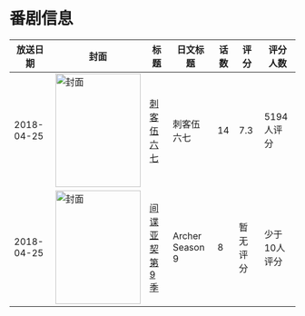 # 番剧信息

|放送日期|封面|标题|日文标题|话数|评分|评分人数|
|---|---|---|---|---|---|---|
|2018-04-25|<img src="//lain.bgm.tv/pic/cover/c/35/fa/244008_Y34Qh.jpg" alt="封面" style="width:150px;height:200px;object-fit:cover;">|[刺客伍六七](https://bangumi.tv/subject/244008)|刺客伍六七|14|7.3|5194人评分|
|2018-04-25|<img src="//lain.bgm.tv/pic/cover/c/08/d8/247562_6fMcL.jpg" alt="封面" style="width:150px;height:200px;object-fit:cover;">|[间谍亚契 第9季](https://bangumi.tv/subject/247562)|Archer Season 9|8|暂无评分|少于10人评分|
